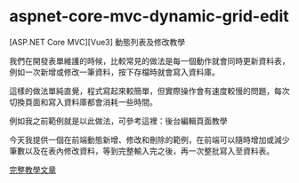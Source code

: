 # aspnet-core-mvc-dynamic-grid-edit
[ASP.NET Core MVC][Vue3] 動態列表及修改教學

我們在開發表單維護的時候，比較常見的做法是每一個動作就會同時更新資料表，例如一次新增或修改一筆資料，按下存檔時就會寫入資料庫。

這樣的做法單純直覺，程式寫起來較簡單，但實際操作會有速度較慢的問題，每次切換頁面和寫入資料庫都會消耗一些時間。

例如我之前範例就是以此做法，可參考這裡：後台編輯頁面教學

今天我提供一個在前端動態新增、修改和刪除的範例，在前端可以隨時增加或減少筆數以及在表內修改資料，等到完整輸入完之後，再一次整批寫入至資料表。

[完整教學文章](https://blog.hungwin.com.tw/aspnet-core-mvc-dynamic-grid-edit/)
